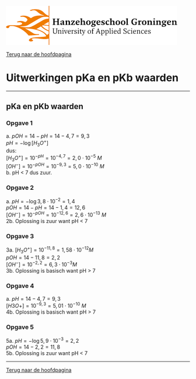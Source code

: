 ![Hanze](../hanze/hanze.png)

[Terug naar de hoofdpagina ](../index.md)

# Uitwerkingen pKa en pKb waarden

---

## pKa en pKb waarden

### Opgave 1

a. $pOH = 14 - pH = 14 - 4,7 = 9,3$  
$pH = -\log{[H_3O^+]}$  
dus:  
$[H_3O^+] = 10^{-pH} = 10^{-4,7} = 2,0\cdot10^{-5} \ M$  
$[OH^-] = 10^{-pOH} = 10^{-9,3} = 5,0\cdot10^{-10} \ M$  
b. pH < 7 dus zuur.  

### Opgave 2

a. $pH  = -\log{3,8\cdot10^{-2}} = 1,4$  
$pOH = 14 - pH = 14 - 1,4 = 12,6$  
$[OH^-] = 10^{-pOH} = 10^{-12,6} = 2,6\cdot10^{-13} \ M$  
2b. Oplossing is zuur want pH < 7  

### Opgave 3
3a. $[H_3O^+] = 10^{-11,8} = 1,58\cdot 10^{-12} M$  
$pOH = 14 - 11,8 = 2,2$  
$[OH^-]= 10^{-2,2} = 6,3\cdot10^{-3} M$  
3b. Oplossing is basisch want pH > 7  

### Opgave 4
a. $pH = 14 - 4,7 = 9,3$  
$[H3O+] = 10^{-9,3} = 5,01\cdot10^{-10} \ M$  
4b. Oplossing is basisch want pH > 7  

### Opgave 5
5a. $pH = -\log{5,9\cdot10^{-3}} = 2,2$  
$pOH = 14 - 2,2 = 11,8$  
5b. Oplossing is zuur want pH < 7  

--- 

[Terug naar de hoofdpagina ](../index.md)

<script type="text/x-mathjax-config">
  MathJax.Hub.Config({
    tex2jax: {
      inlineMath: [ ['$','$'], ["\\(","\\)"] ],
      processEscapes: true
    }
  });
</script>
    
<script type="text/javascript"
        src="https://cdn.mathjax.org/mathjax/latest/MathJax.js?config=TeX-AMS-MML_HTMLorMML">
</script>